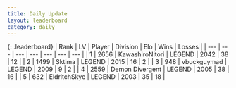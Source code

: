 ```yaml
---
title: Daily Update
layout: leaderboard
category: daily
---
```


{: .leaderboard}
| Rank | LV | Player | Division | Elo | Wins | Losses |
| --- | --- | --- | --- | --- | --- | --- |
| <span data-change="1">1</span> | 2656 | <span title="ID: 164871">KawashiroNitori</span> | LEGEND | <span data-change="59">2042</span> | <span data-change="27">38</span> | <span data-change="12">12</span> |
| <span data-change="-1">2</span> | 1499 | <span title="ID: 353063">Sktima</span> | LEGEND | <span data-change="0">2015</span> | <span data-change="0">16</span> | <span data-change="0">2</span> |
| <span data-change="-">3</span> | 948 | <span title="ID: 418052">vbuckguymad</span> | LEGEND | <span data-change="-">2009</span> | <span data-change="-">9</span> | <span data-change="-">2</span> |
| <span data-change="42">4</span> | 2559 | <span title="ID: 370081">Demon Divergent</span> | LEGEND | <span data-change="238">2005</span> | <span data-change="31">38</span> | <span data-change="11">16</span> |
| <span data-change="-">5</span> | 632 | <span title="ID: 174926">EldritchSkye</span> | LEGEND | <span data-change="-">2003</span> | <span data-change="-">35</span> | <span data-change="-">18</span> |